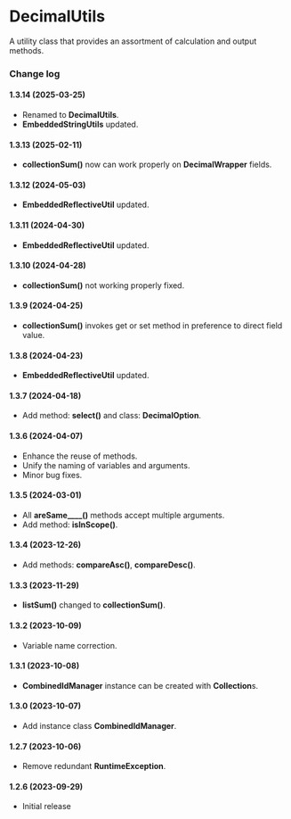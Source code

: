 # DecimalUtils
A utility class that provides an assortment of calculation and output methods.

### Change log

#### 1.3.14 (2025-03-25)
*	Renamed to **DecimalUtils**.
*	**EmbeddedStringUtils** updated.

#### 1.3.13 (2025-02-11)
*	**collectionSum()** now can work properly on **DecimalWrapper** fields.

#### 1.3.12 (2024-05-03)
*	**EmbeddedReflectiveUtil** updated.

#### 1.3.11 (2024-04-30)
*	**EmbeddedReflectiveUtil** updated.

#### 1.3.10 (2024-04-28)
*	**collectionSum()** not working properly fixed.

#### 1.3.9 (2024-04-25)
*	**collectionSum()** invokes get or set method in preference to direct field value.

#### 1.3.8 (2024-04-23)
*	**EmbeddedReflectiveUtil** updated.

#### 1.3.7 (2024-04-18)
*	Add method: **select()** and class: **DecimalOption**.

#### 1.3.6 (2024-04-07)
*	Enhance the reuse of methods.
*	Unify the naming of variables and arguments.
*	Minor bug fixes.

#### 1.3.5 (2024-03-01)
*	All **areSame____()** methods accept multiple arguments.
*	Add method: **isInScope()**.

#### 1.3.4 (2023-12-26)
*	Add methods: **compareAsc()**, **compareDesc()**.

#### 1.3.3 (2023-11-29)
*	**listSum()** changed to **collectionSum()**.

#### 1.3.2 (2023-10-09)
*	Variable name correction.

#### 1.3.1 (2023-10-08)
*	**CombinedIdManager** instance can be created with **Collection**s.

#### 1.3.0 (2023-10-07)
*	Add instance class **CombinedIdManager**.

#### 1.2.7 (2023-10-06)
*	Remove redundant **RuntimeException**.

#### 1.2.6 (2023-09-29)
*	Initial release
